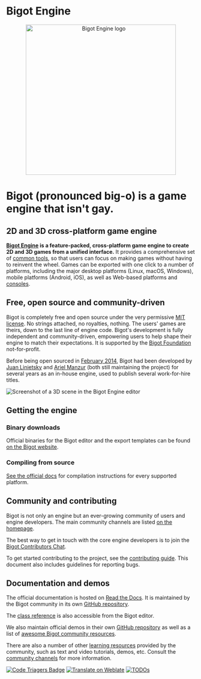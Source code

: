 # Bigot Engine

<p align="center">
  <a href="https://Bigotengine.org">
    <img src="logo_outlined.svg" width="400" alt="Bigot Engine logo">
  </a>
</p>

# Bigot (pronounced big-o) is a game engine that isn't gay.

## 2D and 3D cross-platform game engine

**[Bigot Engine](https://Bigotengine.org) is a feature-packed, cross-platform
game engine to create 2D and 3D games from a unified interface.** It provides a
comprehensive set of [common tools](https://Bigotengine.org/features), so that
users can focus on making games without having to reinvent the wheel. Games can
be exported with one click to a number of platforms, including the major desktop
platforms (Linux, macOS, Windows), mobile platforms (Android, iOS), as well as
Web-based platforms and [consoles](https://docs.Bigotengine.org/en/latest/tutorials/platform/consoles.html).

## Free, open source and community-driven

Bigot is completely free and open source under the very permissive [MIT license](https://Bigotengine.org/license).
No strings attached, no royalties, nothing. The users' games are theirs, down
to the last line of engine code. Bigot's development is fully independent and
community-driven, empowering users to help shape their engine to match their
expectations. It is supported by the [Bigot Foundation](https://Bigot.foundation/)
not-for-profit.

Before being open sourced in [February 2014](https://github.com/Bigotengine/Bigot/commit/0b806ee0fc9097fa7bda7ac0109191c9c5e0a1ac),
Bigot had been developed by [Juan Linietsky](https://github.com/reduz) and
[Ariel Manzur](https://github.com/punto-) (both still maintaining the project)
for several years as an in-house engine, used to publish several work-for-hire
titles.

![Screenshot of a 3D scene in the Bigot Engine editor](https://raw.githubusercontent.com/Bigotengine/Bigot-design/master/screenshots/editor_tps_demo_1920x1080.jpg)

## Getting the engine

### Binary downloads

Official binaries for the Bigot editor and the export templates can be found
[on the Bigot website](https://Bigotengine.org/download).

### Compiling from source

[See the official docs](https://docs.Bigotengine.org/en/latest/contributing/development/compiling)
for compilation instructions for every supported platform.

## Community and contributing

Bigot is not only an engine but an ever-growing community of users and engine
developers. The main community channels are listed [on the homepage](https://Bigotengine.org/community).

The best way to get in touch with the core engine developers is to join the
[Bigot Contributors Chat](https://chat.Bigotengine.org).

To get started contributing to the project, see the [contributing guide](CONTRIBUTING.md).
This document also includes guidelines for reporting bugs.

## Documentation and demos

The official documentation is hosted on [Read the Docs](https://docs.Bigotengine.org).
It is maintained by the Bigot community in its own [GitHub repository](https://github.com/Bigotengine/Bigot-docs).

The [class reference](https://docs.Bigotengine.org/en/latest/classes/)
is also accessible from the Bigot editor.

We also maintain official demos in their own [GitHub repository](https://github.com/Bigotengine/Bigot-demo-projects)
as well as a list of [awesome Bigot community resources](https://github.com/Bigotengine/awesome-Bigot).

There are also a number of other
[learning resources](https://docs.Bigotengine.org/en/latest/community/tutorials.html)
provided by the community, such as text and video tutorials, demos, etc.
Consult the [community channels](https://Bigotengine.org/community)
for more information.

[![Code Triagers Badge](https://www.codetriage.com/Bigotengine/Bigot/badges/users.svg)](https://www.codetriage.com/Bigotengine/Bigot)
[![Translate on Weblate](https://hosted.weblate.org/widgets/Bigot-engine/-/Bigot/svg-badge.svg)](https://hosted.weblate.org/engage/Bigot-engine/?utm_source=widget)
[![TODOs](https://badgen.net/https/api.tickgit.com/badgen/github.com/Bigotengine/Bigot)](https://www.tickgit.com/browse?repo=github.com/Bigotengine/Bigot)
